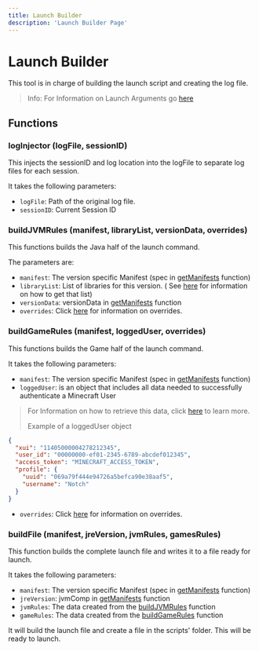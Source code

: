 ```yaml
---
title: Launch Builder
description: 'Launch Builder Page'
---
```


# Launch Builder

This tool is in charge of building the launch script and creating the log file.

> Info: For Information on Launch Arguments
> go [here](https://minecraft.wiki/w/Minecraft_Wiki:Projects/wiki.vg_merge/Launching_the_game#Arguments)

## Functions

### logInjector (logFile, sessionID)

This injects the sessionID and log location into the logFile to separate log files for each session.

It takes the following parameters:

+ `logFile`: Path of the original log file.
+ `sessionID`: Current Session ID

### buildJVMRules (manifest, libraryList, versionData, overrides)

This functions builds the Java half of the launch command.

The parameters are:

+ `manifest`: The version specific Manifest (spec
  in [getManifests](/engine/controllers/manifest#getmanifests-versionloaderloaderversion) function)
+ `libraryList`: List of libraries for this version. (
  See [here](/engine/controllers/library#getlibraries-librarydata-versiondata-manifestid) for information on how to get
  that list)
+ `versionData`: versionData in [getManifests](/engine/controllers/manifest#getmanifests-versionloaderloaderversion)
  function
+ `overrides`: Click [here](/engine/controllers/launcher#overrides) for information on overrides.

### buildGameRules (manifest, loggedUser, overrides)

This functions builds the Game half of the launch command.

It takes the following parameters:

+ `manifest`: The version specific Manifest (spec
  in [getManifests](/engine/controllers/manifest#getmanifests-versionloaderloaderversion) function)
+ `loggedUser`: is an object that includes all data needed to successfully authenticate a Minecraft User

> For Information on how to retrieve this data,
> click [here](/authentication/introduction#startauthenticationflow-access_token) to learn more.
>
>Example of a loggedUser object

```json
{
  "xui": "11405000004278212345",
  "user_id": "00000000-ef01-2345-6789-abcdef012345",
  "access_token": "MINECRAFT_ACCESS_TOKEN",
  "profile": {
    "uuid": "069a79f444e94726a5befca90e38aaf5",
    "username": "Notch"
  }
}
```

+ `overrides`: Click [here](/engine/controllers/launcher#overrides) for information on overrides.

### buildFile (manifest, jreVersion, jvmRules, gamesRules)

This function builds the complete launch file and writes it to a file ready for launch.

It takes the following parameters:

+ `manifest`: The version specific Manifest (spec
  in [getManifests](/engine/controllers/manifest#getmanifests-versionloaderloaderversion) function)
+ `jreVersion`: jvmComp in [getManifests](/engine/controllers/manifest#getmanifests-versionloaderloaderversion) function
+ `jvmRules`: The data created from the [buildJVMRules](#buildjvmrules-manifest-librarylist-versiondata-overrides)
  function
+ `gameRules`: The data created from the [buildGameRules](#buildgamerules-manifest-loggeduser-overrides) function

It will build the launch file and create a file in the scripts' folder. This will be ready to launch.